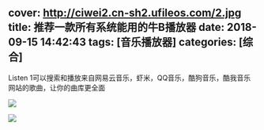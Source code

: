 cover: http://ciwei2.cn-sh2.ufileos.com/2.jpg
title: 推荐一款所有系统能用的牛B播放器
date: 2018-09-15 14:42:43
tags: [音乐播放器]
categories: [综合]
---
Listen 1可以搜索和播放来自网易云音乐，虾米，QQ音乐，酷狗音乐，酷我音乐网站的歌曲，让你的曲库更全面

<!--more-->

![](/images/R6bTXkY.gif)

![](/images/Ae6ItmA.png)